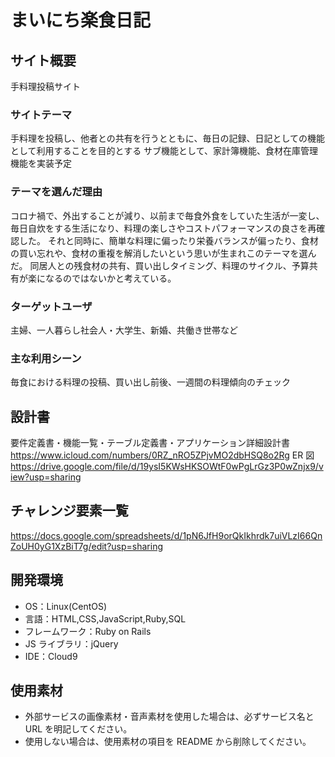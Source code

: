 # まいにち楽食日記

## サイト概要

手料理投稿サイト

### サイトテーマ

手料理を投稿し、他者との共有を行うとともに、毎日の記録、日記としての機能として利用することを目的とする サブ機能として、家計簿機能、食材在庫管理機能を実装予定

### テーマを選んだ理由

コロナ禍で、外出することが減り、以前まで毎食外食をしていた生活が一変し、毎日自炊をする生活になり、料理の楽しさやコストパフォーマンスの良さを再確認した。 それと同時に、簡単な料理に偏ったり栄養バランスが偏ったり、食材の買い忘れや、食材の重複を解消したいという思いが生まれこのテーマを選んだ。 同居人との残食材の共有、買い出しタイミング、料理のサイクル、予算共有が楽になるのではないかと考えている。

### ターゲットユーザ

主婦、一人暮らし社会人・大学生、新婚、共働き世帯など

### 主な利用シーン

毎食における料理の投稿、買い出し前後、一週間の料理傾向のチェック

## 設計書

要件定義書・機能一覧・テーブル定義書・アプリケーション詳細設計書 https://www.icloud.com/numbers/0RZ_nRO5ZPjvMO2dbHSQ8o2Rg  ER 図 https://drive.google.com/file/d/19ysI5KWsHKSOWtF0wPgLrGz3P0wZnjx9/view?usp=sharing

## チャレンジ要素一覧

https://docs.google.com/spreadsheets/d/1pN6JfH9orQkIkhrdk7uiVLzI66QnZoUH0yG1XzBiT7g/edit?usp=sharing

## 開発環境

- OS：Linux(CentOS)
- 言語：HTML,CSS,JavaScript,Ruby,SQL
- フレームワーク：Ruby on Rails
- JS ライブラリ：jQuery
- IDE：Cloud9

## 使用素材

- 外部サービスの画像素材・音声素材を使用した場合は、必ずサービス名と URL を明記してください。
- 使用しない場合は、使用素材の項目を README から削除してください。

